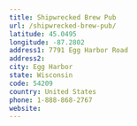 ```yaml
---
title: Shipwrecked Brew Pub
url: /shipwrecked-brew-pub/
latitude: 45.0495
longitude: -87.2802
address1: 7791 Egg Harbor Road
address2: 
city: Egg Harbor
state: Wisconsin
code: 54209
country: United States
phone: 1-888-868-2767
website: 
---
```


